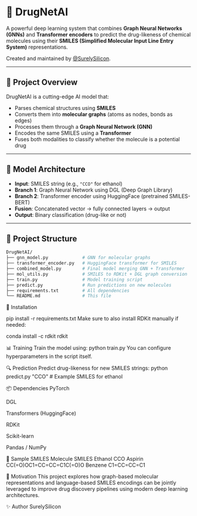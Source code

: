 
# 🧬 DrugNetAI

A powerful deep learning system that combines **Graph Neural Networks (GNNs)** and **Transformer encoders** to predict the drug-likeness of chemical molecules using their **SMILES (Simplified Molecular Input Line Entry System)** representations.

Created and maintained by [@SurelySilicon](https://github.com/SurelySilicon).

---

## 🚀 Project Overview

DrugNetAI is a cutting-edge AI model that:
- Parses chemical structures using **SMILES**
- Converts them into **molecular graphs** (atoms as nodes, bonds as edges)
- Processes them through a **Graph Neural Network (GNN)**
- Encodes the same SMILES using a **Transformer**
- Fuses both modalities to classify whether the molecule is a potential drug

---

## 🧠 Model Architecture

- **Input**: SMILES string (e.g., `"CCO"` for ethanol)
- **Branch 1**: Graph Neural Network using DGL (Deep Graph Library)
- **Branch 2**: Transformer encoder using HuggingFace (pretrained SMILES-BERT)
- **Fusion**: Concatenated vector → fully connected layers → output
- **Output**: Binary classification (drug-like or not)

---

## 📁 Project Structure

```bash
DrugNetAI/
├── gnn_model.py             # GNN for molecular graphs
├── transformer_encoder.py   # HuggingFace transformer for SMILES
├── combined_model.py        # Final model merging GNN + Transformer
├── mol_utils.py             # SMILES to RDKit + DGL graph conversion
├── train.py                 # Model training script
├── predict.py               # Run predictions on new molecules
├── requirements.txt         # All dependencies
└── README.md                # This file
```

🔧 Installation

pip install -r requirements.txt
Make sure to also install RDKit manually if needed:


conda install -c rdkit rdkit

📊 Training
Train the model using:
python train.py
You can configure hyperparameters in the script itself.

🔍 Prediction
Predict drug-likeness for new SMILES strings:
python predict.py "CCO"  # Example SMILES for ethanol

📦 Dependencies
PyTorch

DGL

Transformers (HuggingFace)

RDKit

Scikit-learn

Pandas / NumPy

🧪 Sample SMILES
Molecule	SMILES
Ethanol	CCO
Aspirin	CC(=O)OC1=CC=CC=C1C(=O)O
Benzene	C1=CC=CC=C1

📌 Motivation
This project explores how graph-based molecular representations and language-based SMILES encodings can be jointly leveraged to improve drug discovery pipelines using modern deep learning architectures.

✨ Author
SurelySilicon
